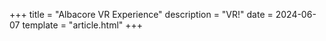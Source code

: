 +++
title = "Albacore VR Experience"
description = "VR!"
date = 2024-06-07
template = "article.html"
+++